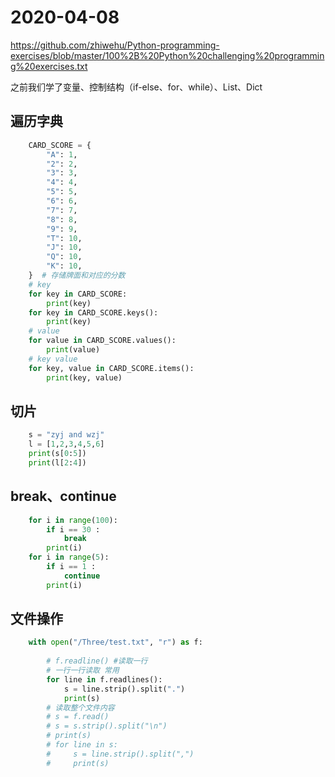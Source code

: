 # 2020-04-08

https://github.com/zhiwehu/Python-programming-exercises/blob/master/100%2B%20Python%20challenging%20programming%20exercises.txt


之前我们学了变量、控制结构（if-else、for、while）、List、Dict

## 遍历字典
```python
    CARD_SCORE = {
        "A": 1,
        "2": 2,
        "3": 3,
        "4": 4,
        "5": 5,
        "6": 6,
        "7": 7,
        "8": 8,
        "9": 9,
        "T": 10,
        "J": 10,
        "Q": 10,
        "K": 10,
    }  # 存储牌面和对应的分数
    # key
    for key in CARD_SCORE:
        print(key)
    for key in CARD_SCORE.keys():
        print(key)
    # value
    for value in CARD_SCORE.values():
        print(value)
    # key value
    for key, value in CARD_SCORE.items():
        print(key, value)
```
## 切片
```python
    s = "zyj and wzj"
    l = [1,2,3,4,5,6]
    print(s[0:5])
    print(l[2:4])
```
## break、continue
```python
    for i in range(100):
        if i == 30 :
            break
        print(i)
    for i in range(5):
        if i == 1 :
            continue
        print(i)
```

## 文件操作
```python
    with open("/Three/test.txt", "r") as f:
        
        # f.readline() #读取一行
        # 一行一行读取 常用
        for line in f.readlines():
            s = line.strip().split(".")
            print(s)
        # 读取整个文件内容
        # s = f.read()
        # s = s.strip().split("\n")
        # print(s)
        # for line in s:
        #     s = line.strip().split(",")
        #     print(s)
```